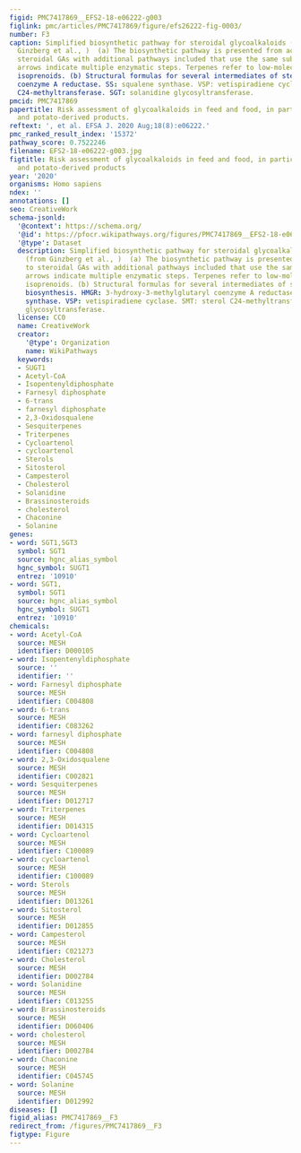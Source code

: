 ```yaml
---
figid: PMC7417869__EFS2-18-e06222-g003
figlink: pmc/articles/PMC7417869/figure/efs26222-fig-0003/
number: F3
caption: Simplified biosynthetic pathway for steroidal glycoalkaloids (GAs) (from
  Ginzberg et al., )  (a) The biosynthetic pathway is presented from acetyl‐CoA to
  steroidal GAs with additional pathways included that use the same substrate. Dashed
  arrows indicate multiple enzymatic steps. Terpenes refer to low‐molecular weight
  isoprenoids. (b) Structural formulas for several intermediates of steroidal GA biosynthesis. HMGR: 3‐hydroxy‐3‐methylglutaryl
  coenzyme A reductase. SS: squalene synthase. VSP: vetispiradiene cyclase. SMT: sterol
  C24‐methyltransferase. SGT: solanidine glycosyltransferase.
pmcid: PMC7417869
papertitle: Risk assessment of glycoalkaloids in feed and food, in particular in potatoes
  and potato‐derived products.
reftext: ', et al. EFSA J. 2020 Aug;18(8):e06222.'
pmc_ranked_result_index: '15372'
pathway_score: 0.7522246
filename: EFS2-18-e06222-g003.jpg
figtitle: Risk assessment of glycoalkaloids in feed and food, in particular in potatoes
  and potato‐derived products
year: '2020'
organisms: Homo sapiens
ndex: ''
annotations: []
seo: CreativeWork
schema-jsonld:
  '@context': https://schema.org/
  '@id': https://pfocr.wikipathways.org/figures/PMC7417869__EFS2-18-e06222-g003.html
  '@type': Dataset
  description: Simplified biosynthetic pathway for steroidal glycoalkaloids (GAs)
    (from Ginzberg et al., )  (a) The biosynthetic pathway is presented from acetyl‐CoA
    to steroidal GAs with additional pathways included that use the same substrate. Dashed
    arrows indicate multiple enzymatic steps. Terpenes refer to low‐molecular weight
    isoprenoids. (b) Structural formulas for several intermediates of steroidal GA
    biosynthesis. HMGR: 3‐hydroxy‐3‐methylglutaryl coenzyme A reductase. SS: squalene
    synthase. VSP: vetispiradiene cyclase. SMT: sterol C24‐methyltransferase. SGT: solanidine
    glycosyltransferase.
  license: CC0
  name: CreativeWork
  creator:
    '@type': Organization
    name: WikiPathways
  keywords:
  - SUGT1
  - Acetyl-CoA
  - Isopentenyldiphosphate
  - Farnesyl diphosphate
  - 6-trans
  - farnesyl diphosphate
  - 2,3-Oxidosqualene
  - Sesquiterpenes
  - Triterpenes
  - Cycloartenol
  - cycloartenol
  - Sterols
  - Sitosterol
  - Campesterol
  - Cholesterol
  - Solanidine
  - Brassinosteroids
  - cholesterol
  - Chaconine
  - Solanine
genes:
- word: SGT1,SGT3
  symbol: SGT1
  source: hgnc_alias_symbol
  hgnc_symbol: SUGT1
  entrez: '10910'
- word: SGT1,
  symbol: SGT1
  source: hgnc_alias_symbol
  hgnc_symbol: SUGT1
  entrez: '10910'
chemicals:
- word: Acetyl-CoA
  source: MESH
  identifier: D000105
- word: Isopentenyldiphosphate
  source: ''
  identifier: ''
- word: Farnesyl diphosphate
  source: MESH
  identifier: C004808
- word: 6-trans
  source: MESH
  identifier: C083262
- word: farnesyl diphosphate
  source: MESH
  identifier: C004808
- word: 2,3-Oxidosqualene
  source: MESH
  identifier: C002821
- word: Sesquiterpenes
  source: MESH
  identifier: D012717
- word: Triterpenes
  source: MESH
  identifier: D014315
- word: Cycloartenol
  source: MESH
  identifier: C100089
- word: cycloartenol
  source: MESH
  identifier: C100089
- word: Sterols
  source: MESH
  identifier: D013261
- word: Sitosterol
  source: MESH
  identifier: D012855
- word: Campesterol
  source: MESH
  identifier: C021273
- word: Cholesterol
  source: MESH
  identifier: D002784
- word: Solanidine
  source: MESH
  identifier: C013255
- word: Brassinosteroids
  source: MESH
  identifier: D060406
- word: cholesterol
  source: MESH
  identifier: D002784
- word: Chaconine
  source: MESH
  identifier: C045745
- word: Solanine
  source: MESH
  identifier: D012992
diseases: []
figid_alias: PMC7417869__F3
redirect_from: /figures/PMC7417869__F3
figtype: Figure
---
```

